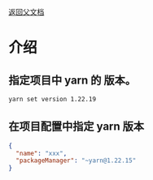 [返回父文档](./index.md)

# 介绍

## 指定项目中 yarn 的 版本。

```sh
yarn set version 1.22.19
```

## 在项目配置中指定 yarn 版本

```json
{
  "name": "xxx",
  "packageManager": "~yarn@1.22.15"
}
```
